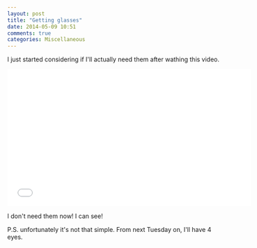 ```yaml
---
layout: post
title: "Getting glasses"
date: 2014-05-09 10:51
comments: true
categories: Miscellaneous
---
```


I just started considering if I'll actually need them after wathing this video.

<iframe width="560" height="315" src="//www.youtube.com/embed/OydqR_7_DjI" frameborder="0" allowfullscreen></iframe>

I don't need them now! I can see!

P.S. unfortunately it's not that simple. From next Tuesday on, I'll have 4 eyes.